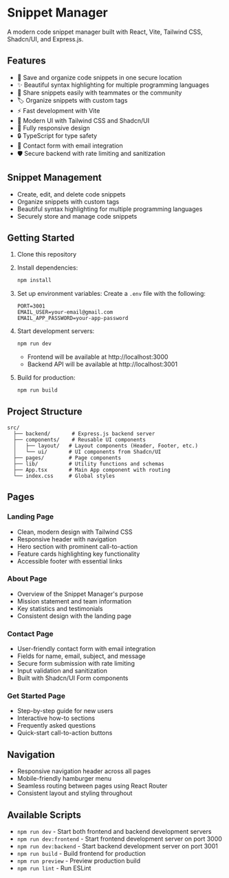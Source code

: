 # Snippet Manager

A modern code snippet manager built with React, Vite, Tailwind CSS, Shadcn/UI, and Express.js.

## Features

- 📝 Save and organize code snippets in one secure location
- ✨ Beautiful syntax highlighting for multiple programming languages
- 🔄 Share snippets easily with teammates or the community
- 🏷️ Organize snippets with custom tags
- ⚡️ Fast development with Vite
- 🎨 Modern UI with Tailwind CSS and Shadcn/UI
- 📱 Fully responsive design
- 🔒 TypeScript for type safety
- 📨 Contact form with email integration
- 🛡️ Secure backend with rate limiting and sanitization

## Snippet Management

- Create, edit, and delete code snippets
- Organize snippets with custom tags
- Beautiful syntax highlighting for multiple programming languages
- Securely store and manage code snippets

## Getting Started

1. Clone this repository
2. Install dependencies:
   ```bash
   npm install
   ```
3. Set up environment variables:
   Create a `.env` file with the following:
   ```
   PORT=3001
   EMAIL_USER=your-email@gmail.com
   EMAIL_APP_PASSWORD=your-app-password
   ```
4. Start development servers:
   ```bash
   npm run dev
   ```
   - Frontend will be available at http://localhost:3000
   - Backend API will be available at http://localhost:3001

5. Build for production:
   ```bash
   npm run build
   ```

## Project Structure

```
src/
  ├── backend/       # Express.js backend server
  ├── components/    # Reusable UI components
  │   ├── layout/   # Layout components (Header, Footer, etc.)
  │   └── ui/       # UI components from Shadcn/UI
  ├── pages/        # Page components
  ├── lib/          # Utility functions and schemas
  ├── App.tsx       # Main App component with routing
  └── index.css     # Global styles
```

## Pages

### Landing Page
- Clean, modern design with Tailwind CSS
- Responsive header with navigation
- Hero section with prominent call-to-action
- Feature cards highlighting key functionality
- Accessible footer with essential links

### About Page
- Overview of the Snippet Manager's purpose
- Mission statement and team information
- Key statistics and testimonials
- Consistent design with the landing page

### Contact Page
- User-friendly contact form with email integration
- Fields for name, email, subject, and message
- Secure form submission with rate limiting
- Input validation and sanitization
- Built with Shadcn/UI Form components

### Get Started Page
- Step-by-step guide for new users
- Interactive how-to sections
- Frequently asked questions
- Quick-start call-to-action buttons

## Navigation

- Responsive navigation header across all pages
- Mobile-friendly hamburger menu
- Seamless routing between pages using React Router
- Consistent layout and styling throughout

## Available Scripts

- `npm run dev` - Start both frontend and backend development servers
- `npm run dev:frontend` - Start frontend development server on port 3000
- `npm run dev:backend` - Start backend development server on port 3001
- `npm run build` - Build frontend for production
- `npm run preview` - Preview production build
- `npm run lint` - Run ESLint

